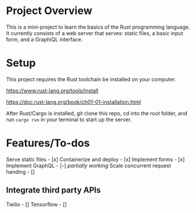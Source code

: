 # Project Overview

This is a mini-project to learn the basics of the Rust programming language. 
It currently consists of a web server that serves: static files, a basic input form, and a GraphiQL interface.

# Setup

This project requires the Rust toolchain be installed on your computer.

https://www.rust-lang.org/tools/install

https://doc.rust-lang.org/book/ch01-01-installation.html

After Rust/Cargo is installed, git clone this repo, cd into the root folder, and run `cargo run` in your terminal to start up the server.

# Features/To-dos

Serve static files - [x]
Containerize and deploy - [x]
Implement forms - [x]
Implement GraphQL - [-] *partially working*
Scale concurrent request handing - []

## Integrate third party APIs

Twilio - []
Tensorflow - []

